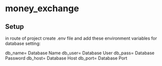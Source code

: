 # money_exchange

## Setup

in route of project create .env file and add these environment variables for database setting:

db_name= Database Name
db_user= Database User
db_pass= Database Password
db_host= Database Host
db_port= Database Port